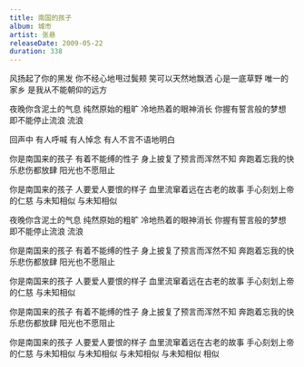 ```yaml
---
title: 南国的孩子
album: 城市
artist: 张悬
releaseDate: 2009-05-22
duration: 338
---
```

风扬起了你的黑发 你不经心地甩过鬓颊
笑可以天然地飘洒 心是一底草野
唯一的家乡 是我从不能朝仰的远方

夜晚你含泥土的气息 纯然原始的粗旷
冷地热着的眼神消长 你握有誓言般的梦想
即不能停止流浪 流浪

回声中 有人呼喊 有人悼念
有人不言不语地明白

你是南国来的孩子 有着不能缚的性子
身上披复了预言而浑然不知
奔跑着忘我的快乐悲伤都放肆
阳光也不愿阻止

你是南国来的孩子 人要爱人要恨的样子
血里流窜着远在古老的故事
手心刻划上帝的仁慈
与未知相似 与未知相似

夜晚你含泥土的气息 纯然原始的粗旷
冷地热着的眼神消长 你握有誓言般的梦想
即不能停止流浪 流浪

你是南国来的孩子 有着不能缚的性子
身上披复了预言而浑然不知
奔跑着忘我的快乐悲伤都放肆
阳光也不愿阻止

你是南国来的孩子 人要爱人要恨的样子
血里流窜着远在古老的故事
手心刻划上帝的仁慈 与未知相似

你是南国来的孩子 有着不能缚的性子
身上披复了预言而浑然不知
奔跑着忘我的快乐悲伤都放肆
阳光也不愿阻止

你是南国来的孩子 人要爱人要恨的样子
血里流窜着远在古老的故事
手心刻划上帝的仁慈
与未知相似 与未知相似
与未知相似 与未知相似
相似
